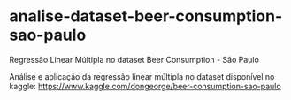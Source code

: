 # analise-dataset-beer-consumption-sao-paulo

Regressão Linear Múltipla no dataset Beer Consumption - São Paulo

Análise e aplicação da regressão linear múltipla no dataset disponível no kaggle: https://www.kaggle.com/dongeorge/beer-consumption-sao-paulo
